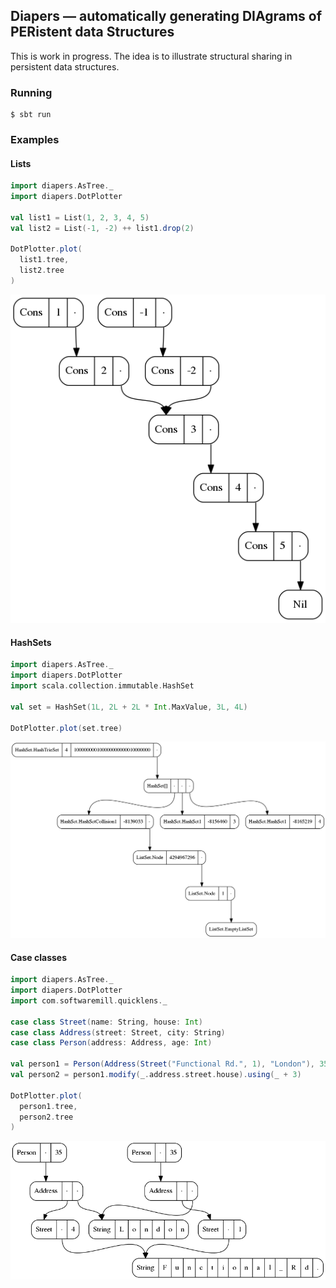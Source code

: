 ## Diapers — automatically generating DIAgrams of PERistent data Structures

This is work in progress.
The idea is to illustrate structural sharing in persistent data structures.

### Running

```shell
$ sbt run
```

### Examples

#### Lists

```scala
import diapers.AsTree._
import diapers.DotPlotter

val list1 = List(1, 2, 3, 4, 5)
val list2 = List(-1, -2) ++ list1.drop(2)

DotPlotter.plot(
  list1.tree,
  list2.tree
)
```

![Lists example](example-lists.png)

#### HashSets

```scala
import diapers.AsTree._
import diapers.DotPlotter
import scala.collection.immutable.HashSet

val set = HashSet(1L, 2L + 2L * Int.MaxValue, 3L, 4L)

DotPlotter.plot(set.tree)
```

![HashSets example](example-collision.png)

#### Case classes

```scala
import diapers.AsTree._
import diapers.DotPlotter
import com.softwaremill.quicklens._

case class Street(name: String, house: Int)
case class Address(street: Street, city: String)
case class Person(address: Address, age: Int)

val person1 = Person(Address(Street("Functional Rd.", 1), "London"), 35)
val person2 = person1.modify(_.address.street.house).using(_ + 3)

DotPlotter.plot(
  person1.tree,
  person2.tree
)
```

![Persons example](example-persons.png)

